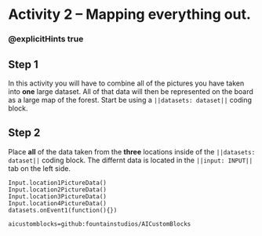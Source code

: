 # Activity 2 – Mapping everything out.

### @explicitHints true

## Step 1
In this activity you will have to combine all of the pictures you have taken into **one** large dataset. All of that data will then be represented on 
the board as a large map of the forest. Start be using a `||datasets: dataset||` coding block. 

## Step 2
Place **all** of the data taken from the **three** locations inside of the `||datasets: dataset||` coding block. The differnt data is located in the 
`||input: INPUT||` tab on the left side. 


```ghost
Input.location1PictureData()
Input.location2PictureData()
Input.location3PictureData()
Input.location4PictureData()
datasets.onEvent1(function(){})
```

```package
aicustomblocks=github:fountainstudios/AICustomBlocks
```